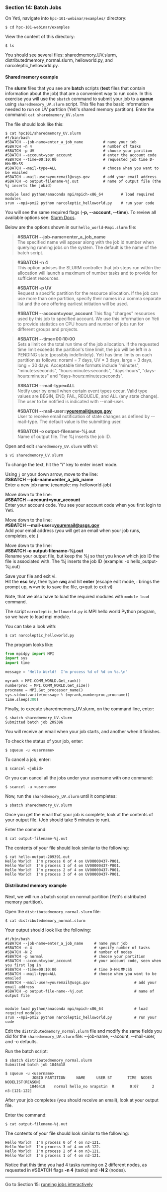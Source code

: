 ### Section 14: Batch Jobs

On Yeti, navigate into `hpc-101-webinar/examples/` directory:

```
$ cd hpc-101-webinar/examples
```

View the content of this directory:

```
$ ls
```

You should see several files: sharedmemory_UV.slurm, distributedmemory_normal.slurm, helloworld.py, and narcoleptic_helloworld.py.

#### Shared memory example

The **slurm** files that you see are **batch** scripts (**text** files that contain information about the job) that are a convenient way to run code. In this exercise you will use the `sbatch` command to submit your job to a **queue** using `sharedmemory_UV.slurm` script. This file has the basic information needed to run on UV partition (Yeti's shared memory partition). Enter the command: `cat sharedmemory_UV.slurm`

The file should look like this:

```
$ cat hpc101/sharedmemory_UV.slurm 
#!/bin/bash
#SBATCH --job-name=enter_a_job_name			# name your job
#SBATCH -n 4								# number of tasks
#SBATCH -p UV								# choose your parition
#SBATCH --account=your_account  	        # enter the account code  
#SBATCH --time=00:10:00						# requested job time D-HH:MM:SS
#SBATCH --mail-type=ALL						# choose when you want to be emailed 
#SBATCH --mail-user=youremail@usgs.gov		# add your email address
#SBATCH -o output-filename-%j.out           # name of output file (the %j inserts the jobid)

module load python/anaconda mpi/mpich-x86_64		# load required modules
srun --mpi=pmi2 python narcoleptic_helloworld.py	# run your code
```

You will see the same required flags (**-p, --account, --time**). To review all available options see: [Slurm Docs](http://slurm.schedmd.com/sbatch.html). 

Below are the options shown in our `hello_world-Rmpi.slurm` file:

> **#SBATCH --job-name=enter_a_job_name**  
> The specified name will appear along with the job id number when querying running jobs on the system. The default is the name of the batch script.

> **#SBATCH -n 4**  
> This option advises the SLURM controller that job steps run within the allocation will launch a maximum of number tasks and to provide for sufficient resources.
>
> **#SBATCH -p UV**  
> Request a specific partition for the resource allocation. If the job can use more than one partition, specify their names in a comma separate list and the one offering earliest initiation will be used.
>
> **#SBATCH --account=your_account**
> This flag "charges" resources used by this job to specified account.  We use this information on Yeti to provide statistics on CPU hours and number of jobs run for different groups and projects.

> **#SBATCH --time=00:10:00**  
> Sets a limit on the total run time of the job allocation. If the requested time limit exceeds the partition's time limit, the job will be left in a PENDING state (possibly indefinitely).  Yeti has time limits on each partition as follows: noraml = 7 days, UV = 3 days, large = 3 days, long = 30 days. Acceptable time formats include "minutes", "minutes:seconds", "hours:minutes:seconds", "days-hours", "days-hours:minutes" and "days-hours:minutes:seconds".
>
> **#SBATCH --mail-type=ALL**  
> Notify user by email when certain event types occur. Valid type values are BEGIN, END, FAIL, REQUEUE, and ALL (any state change). The user to be notified is indicated with --mail-user.
>
> **#SBATCH --mail-user=youremail@usgs.gov**  
> User to receive email notification of state changes as defined by --mail-type. The default value is the submitting user.
>
> **#SBATCH -o output-filename-%j.out**  
> Name of output file. The %j inserts the job ID. 

Open and edit `sharedmemory_UV.slurm` with vi:

```
$ vi sharedmemory_UV.slurm
```

To change the text,  hit the "i" key to enter insert mode.

Using `j` or your down arrow, move to the line:  
**#SBATCH --job-name=enter_a_job_name**  
Enter a new job name (example: my-helloworld-job)

Move down to the line:  
**#SBATCH --account=your_account**  
Enter your account code. You see your account code when you first login to Yeti.

Move down to the line:  
**#SBATCH --mail-user=youremail@usgs.gov**  
Add your email address (you will get an email when your job runs, completes, etc.)

Move down to the line:  
**#SBATCH -o output-filename-%j.out**   
Rename your output file, but keep the %j so that you know which job ID the file is associated with. The %j inserts the job ID (example: -o hello_output-%j.out)

Save your file and exit vi.  
Hit the **esc** key, then type **:wq** and hit **enter** (escape edit mode, : brings the prompt up, w=write to save the file, q=quit to exit vi)

Note, that we also have to load the required modules with `module load` command. 

The script `narcoleptic_helloworld.py` is MPI hello world Python program, so we have to load mpi module.

You can take a look with:

```
$ cat narcoleptic_helloworld.py
```

The program looks like:

```python
from mpi4py import MPI
import sys
import time

message = "Hello World!  I'm process %d of %d on %s.\n"

myrank = MPI.COMM_WORLD.Get_rank()
numberproc = MPI.COMM_WORLD.Get_size()
procname = MPI.Get_processor_name()
sys.stdout.write(message % (myrank,numberproc,procname))
time.sleep(300)
```

Finally, to execute sharedmemory_UV.slurm, on the command line, enter:

```
$ sbatch sharedmemory_UV.slurm
Submitted batch job 209386
```

You will receive an email when your job starts, and another when it finishes.

To check the status of your job, enter:

```
$ squeue -u <username>
```

 To cancel a job, enter:

```
$ scancel <jobid>
```

Or you can cancel all the jobs under your username with one command:

```
$ scancel -u <username>
```

Now, run the `sharedmemory_UV.slurm` until it completes:

```
$ sbatch sharedmemory_UV.slurm
```

Once you get the email that your job is complete, look at the contents of your output file. (Job should take 5 minutes to run).

Enter the command:  

```
$ cat output-filename-%j.out
```

The contents of your file should look similar to the following:

```
$ cat hello-output-209391.out
Hello World!  I'm process 0 of 4 on UV00000437-P001.
Hello World!  I'm process 1 of 4 on UV00000437-P001.
Hello World!  I'm process 2 of 4 on UV00000437-P001.
Hello World!  I'm process 3 of 4 on UV00000437-P001.
```



#### Distributed memory example

Next, we will run a batch script on normal partition (Yeti's distributed memory partition).

Open the `distributedmemory_normal.slurm` file:

```
$ cat distributedmemory_normal.slurm
```

Your output should look like the following:

```
#!/bin/bash
#SBATCH --job-name=enter_a_job_name		# name your job
#SBATCH -n 4							# specify number of tasks
#SBATCH -N 2                            # number of nodes
#SBATCH -p normal						# choose your partition
#SBATCH --account=your_account			# your account code, seen when you first log in
#SBATCH --time=00:10:00					# time D-HH:MM:SS 
#SBATCH --mail-type=ALL					# choose when you want to be emailed
#SBATCH --mail-user=youremail@usgs.gov					  # add your email address
#SBATCH -o output-file-name--%j.out                       # name of output file 


module load python/anaconda mpi/mpich-x86_64	 		  # load required modules
srun --mpi=pmi2 python narcoleptic_helloworld.py 		  # run your code
```

Edit the `distributedmemory_normal.slurm` file and modify the same fields you did for the `sharedmemory_UV.slurm` file:  --job-name, --acount, --mail-user, and -o defaults.

Run the batch script:

```
$ sbatch distributedmemory_normal.slurm
Submitted batch job 1846418

$ squeue -u <username>
            JOBID PARTITION     NAME     USER ST       TIME  NODES NODELIST(REASON)
           1846418    normal hello_no nrapstin  R       0:07      2 n3-[121-122]
```

After your job completes (you should receive an email), look at your output file.

Enter the command:  

```
$ cat output-filename-%j.out
```

The contents of your file should look similar to the following:

```
Hello World!  I'm process 0 of 4 on n3-121.
Hello World!  I'm process 3 of 4 on n3-122.
Hello World!  I'm process 2 of 4 on n3-121.
Hello World!  I'm process 1 of 4 on n3-121.
```

Notice that this time you had 4 tasks running on 2 different nodes, as requested in #SBATCH flags **-n 4** (tasks)  and **-N 2** (nodes). 

------

Go to Section 15: [running jobs interactively](interactive.md)

